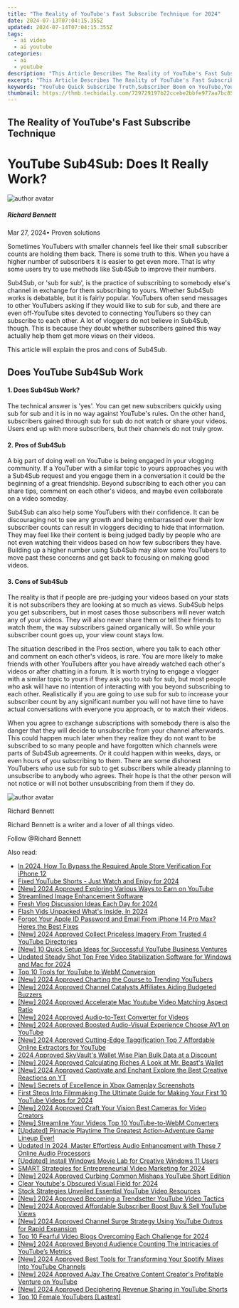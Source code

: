 ```yaml
---
title: "The Reality of YouTube's Fast Subscribe Technique for 2024"
date: 2024-07-13T07:04:15.355Z
updated: 2024-07-14T07:04:15.355Z
tags:
  - ai video
  - ai youtube
categories:
  - ai
  - youtube
description: "This Article Describes The Reality of YouTube's Fast Subscribe Technique for 2024"
excerpt: "This Article Describes The Reality of YouTube's Fast Subscribe Technique for 2024"
keywords: "YouTube Quick Subscribe Truth,Subscriber Boom on YouTube,YouTube Rapid Growth Method,Unveiling YouTube Shortcut,Exploring YouTube Fast Follow,The Technique of Speed Upload,YouTube Swift Subscription Strategy"
thumbnail: https://thmb.techidaily.com/729729197b22ccebe2bbfe977aa7bc85dbf69a72f989ad7aa422cd7f1d76fb4a.jpg
---
```


## The Reality of YouTube's Fast Subscribe Technique

# YouTube Sub4Sub: Does It Really Work?

![author avatar](https://images.wondershare.com/filmora/article-images/richard-bennett.jpg)

##### Richard Bennett

 Mar 27, 2024• Proven solutions

 Sometimes YouTubers with smaller channels feel like their small subscriber counts are holding them back. There is some truth to this. When you have a higher number of subscribers it is easier to get even more. That is why some users try to use methods like Sub4Sub to improve their numbers.

 Sub4Sub, or 'sub for sub', is the practice of subscribing to somebody else's channel in exchange for them subscribing to yours. Whether Sub4Sub works is debatable, but it is fairly popular. YouTubers often send messages to other YouTubers asking if they would like to sub for sub, and there are even off-YouTube sites devoted to connecting YouTubers so they can subscribe to each other. A lot of vloggers do not believe in Sub4Sub, though. This is because they doubt whether subscribers gained this way actually help them get more views on their videos.

 This article will explain the pros and cons of Sub4Sub.

## Does YouTube Sub4Sub Work

#### 1\. Does Sub4Sub Work?

 The technical answer is 'yes'. You can get new subscribers quickly using sub for sub and it is in no way against YouTube's rules. On the other hand, subscribers gained through sub for sub do not watch or share your videos. Users end up with more subscribers, but their channels do not truly grow.

#### 2\. Pros of Sub4Sub

 A big part of doing well on YouTube is being engaged in your vlogging community. If a YouTuber with a similar topic to yours approaches you with a Sub4Sub request and you engage them in a conversation it could be the beginning of a great friendship. Beyond subscribing to each other you can share tips, comment on each other's videos, and maybe even collaborate on a video someday.

 Sub4Sub can also help some YouTubers with their confidence. It can be discouraging not to see any growth and being embarrassed over their low subscriber counts can result in vloggers deciding to hide that information. They may feel like their content is being judged badly by people who are not even watching their videos based on how few subscribers they have. Building up a higher number using Sub4Sub may allow some YouTubers to move past these concerns and get back to focusing on making good videos.

#### 3\. Cons of Sub4Sub

 The reality is that if people are pre-judging your videos based on your stats it is not subscribers they are looking at so much as views. Sub4Sub helps you get subscribers, but in most cases those subscribers will never watch any of your videos. They will also never share them or tell their friends to watch them, the way subscribers gained organically will. So while your subscriber count goes up, your view count stays low.

 The situation described in the Pros section, where you talk to each other and comment on each other's videos, is rare. You are more likely to make friends with other YouTubers after you have already watched each other's videos or after chatting in a forum. It is worth trying to engage a vlogger with a similar topic to yours if they ask you to sub for sub, but most people who ask will have no intention of interacting with you beyond subscribing to each other. Realistically if you are going to use sub for sub to increase your subscriber count by any significant number you will not have time to have actual conversations with everyone you approach, or to watch their videos.

 When you agree to exchange subscriptions with somebody there is also the danger that they will decide to unsubscribe from your channel afterwards. This could happen much later when they realize they do not want to be subscribed to so many people and have forgotten which channels were parts of Sub4Sub agreements. Or it could happen within weeks, days, or even hours of you subscribing to them. There are some dishonest YouTubers who use sub for sub to get subscribers while already planning to unsubscribe to anybody who agrees. Their hope is that the other person will not notice or will not bother unsubscribing from them if they do.

![author avatar](https://images.wondershare.com/filmora/article-images/richard-bennett.jpg)

Richard Bennett

Richard Bennett is a writer and a lover of all things video.

Follow @Richard Bennett


<ins class="adsbygoogle"
     style="display:block"
     data-ad-format="autorelaxed"
     data-ad-client="ca-pub-7571918770474297"
     data-ad-slot="1223367746"></ins>



<ins class="adsbygoogle"
     style="display:block"
     data-ad-client="ca-pub-7571918770474297"
     data-ad-slot="8358498916"
     data-ad-format="auto"
     data-full-width-responsive="true"></ins>



<span class="atpl-alsoreadstyle">Also read:</span>
<div><ul>
<li><a href="https://ios-unlock.techidaily.com/in-2024-how-to-bypass-the-required-apple-store-verification-for-iphone-12-by-drfone-ios/"><u>In 2024, How To Bypass the Required Apple Store Verification For iPhone 12</u></a></li>
<li><a href="https://youtube-docs.techidaily.com/-youtube-shorts-just-watch-and-enjoy-for-2024/"><u>Fixed YouTube Shorts - Just Watch and Enjoy for 2024</u></a></li>
<li><a href="https://youtube-lab.techidaily.com/024-approved-exploring-various-ways-to-earn-on-youtube/"><u>[New] 2024 Approved  Exploring Various Ways to Earn on YouTube</u></a></li>
<li><a href="https://extra-lessons.techidaily.com/streamlined-image-enhancement-software/"><u>Streamlined Image Enhancement Software</u></a></li>
<li><a href="https://youtube-docs.techidaily.com/-vlog-discussion-ideas-each-day-for-2024/"><u>Fresh Vlog Discussion Ideas Each Day for 2024</u></a></li>
<li><a href="https://youtube-docs.techidaily.com/-vids-unpacked-whats-inside-in-2024/"><u>Flash Vids Unpacked  What's Inside, In 2024</u></a></li>
<li><a href="https://apple-account.techidaily.com/forgot-your-apple-id-password-and-email-from-iphone-14-pro-max-heres-the-best-fixes-by-drfone-ios/"><u>Forgot Your Apple ID Password and Email From iPhone 14 Pro Max? Heres the Best Fixes</u></a></li>
<li><a href="https://youtube-docs.techidaily.com/024-approved-collect-priceless-imagery-from-trusted-4-youtube-directories/"><u>[New] 2024 Approved  Collect Priceless Imagery From Trusted 4 YouTube Directories</u></a></li>
<li><a href="https://youtube-docs.techidaily.com/0-quick-setup-ideas-for-successful-youtube-business-ventures/"><u>[New] 10 Quick Setup Ideas for Successful YouTube Business Ventures</u></a></li>
<li><a href="https://ai-video-apps.techidaily.com/updated-steady-shot-top-free-video-stabilization-software-for-windows-and-mac-for-2024/"><u>Updated Steady Shot Top Free Video Stabilization Software for Windows and Mac for 2024</u></a></li>
<li><a href="https://youtube-docs.techidaily.com/0-tools-for-youtube-to-webm-conversion/"><u>Top 10 Tools for YouTube to WebM Conversion</u></a></li>
<li><a href="https://youtube-docs.techidaily.com/024-approved-charting-the-course-to-trending-youtubers/"><u>[New] 2024 Approved  Charting the Course to Trending YouTubers</u></a></li>
<li><a href="https://youtube-docs.techidaily.com/024-approved-channel-catalysts-affiliates-aiding-budgeted-buzzers/"><u>[New] 2024 Approved  Channel Catalysts  Affiliates Aiding Budgeted Buzzers</u></a></li>
<li><a href="https://youtube-docs.techidaily.com/024-approved-accelerate-mac-youtube-video-matching-aspect-ratio/"><u>[New] 2024 Approved  Accelerate Mac Youtube Video Matching Aspect Ratio</u></a></li>
<li><a href="https://youtube-docs.techidaily.com/024-approved-audio-to-text-converter-for-videos/"><u>[New] 2024 Approved  Audio-to-Text Converter for Videos</u></a></li>
<li><a href="https://youtube-docs.techidaily.com/024-approved-boosted-audio-visual-experience-choose-av1-on-youtube/"><u>[New] 2024 Approved  Boosted Audio-Visual Experience  Choose AV1 on YouTube</u></a></li>
<li><a href="https://youtube-docs.techidaily.com/024-approved-cutting-edge-taggification-top-7-affordable-online-extractors-for-youtube/"><u>[New] 2024 Approved  Cutting-Edge Taggification  Top 7 Affordable Online Extractors for YouTube</u></a></li>
<li><a href="https://article-knowledge.techidaily.com/2024-approved-skyvaults-wallet-wise-plan-bulk-data-at-a-discount/"><u>2024 Approved  SkyVault's Wallet Wise Plan  Bulk Data at a Discount</u></a></li>
<li><a href="https://youtube-docs.techidaily.com/024-approved-calculating-riches-a-look-at-mr-beasts-wallet/"><u>[New] 2024 Approved  Calculating Riches  A Look at Mr. Beast's Wallet</u></a></li>
<li><a href="https://youtube-docs.techidaily.com/024-approved-captivate-and-enchant-explore-the-best-creative-reactions-on-yt/"><u>[New] 2024 Approved  Captivate and Enchant  Explore the Best Creative Reactions on YT</u></a></li>
<li><a href="https://video-screen-grab.techidaily.com/new-secrets-of-excellence-in-xbox-gameplay-screenshots/"><u>[New] Secrets of Excellence in Xbox Gameplay Screenshots</u></a></li>
<li><a href="https://youtube-docs.techidaily.com/-steps-into-filmmaking-the-ultimate-guide-for-making-your-first-10-youtube-videos-for-2024/"><u>First Steps Into Filmmaking  The Ultimate Guide for Making Your First 10 YouTube Videos for 2024</u></a></li>
<li><a href="https://youtube-docs.techidaily.com/024-approved-craft-your-vision-best-cameras-for-video-creators/"><u>[New] 2024 Approved  Craft Your Vision  Best Cameras for Video Creators</u></a></li>
<li><a href="https://youtube-help.techidaily.com/new-streamline-your-videos-top-10-youtube-to-webm-converters/"><u>[New] Streamline Your Videos  Top 10 YouTube-to-WebM Converters</u></a></li>
<li><a href="https://video-capture.techidaily.com/1715859916897-updated-pinnacle-playtime-the-greatest-action-adventure-game-lineup-ever/"><u>[Updated] Pinnacle Playtime  The Greatest Action-Adventure Game Lineup Ever!</u></a></li>
<li><a href="https://voice-adjusting.techidaily.com/updated-in-2024-master-effortless-audio-enhancement-with-these-7-online-audio-processors/"><u>Updated In 2024, Master Effortless Audio Enhancement with These 7 Online Audio Processors</u></a></li>
<li><a href="https://extra-support.techidaily.com/updated-install-windows-movie-lab-for-creative-windows-11-users/"><u>[Updated] Install Windows Movie Lab for Creative Windows 11 Users</u></a></li>
<li><a href="https://youtube-docs.techidaily.com/-strategies-for-entrepreneurial-video-marketing-for-2024/"><u>SMART Strategies for Entrepreneurial Video Marketing for 2024</u></a></li>
<li><a href="https://youtube-docs.techidaily.com/024-approved-curbing-common-mishaps-youtube-short-edition/"><u>[New] 2024 Approved  Curbing Common Mishaps  YouTube Short Edition</u></a></li>
<li><a href="https://youtube-docs.techidaily.com/-youtubes-obscured-visual-field-for-2024/"><u>Clear Youtube's Obscured Visual Field for 2024</u></a></li>
<li><a href="https://youtube-docs.techidaily.com/-strategies-unveiled-essential-youtube-video-resources/"><u>Stock Strategies Unveiled  Essential YouTube Video Resources</u></a></li>
<li><a href="https://youtube-docs.techidaily.com/024-approved-becoming-a-trendsetter-youtube-video-tactics/"><u>[New] 2024 Approved  Becoming a Trendsetter  YouTube Video Tactics</u></a></li>
<li><a href="https://youtube-docs.techidaily.com/024-approved-affordable-subscriber-boost-buy-and-sell-youtube-views/"><u>[New] 2024 Approved  Affordable Subscriber Boost  Buy & Sell YouTube Views</u></a></li>
<li><a href="https://youtube-docs.techidaily.com/024-approved-channel-surge-strategy-using-youtube-outros-for-rapid-expansion/"><u>[New] 2024 Approved  Channel Surge Strategy  Using YouTube Outros for Rapid Expansion</u></a></li>
<li><a href="https://youtube-docs.techidaily.com/0-fearful-video-blogs-overcoming-each-challenge-for-2024/"><u>Top 10 Fearful Video Blogs  Overcoming Each Challenge for 2024</u></a></li>
<li><a href="https://youtube-docs.techidaily.com/024-approved-beyond-audience-counting-the-intricacies-of-youtubes-metrics/"><u>[New] 2024 Approved  Beyond Audience Counting  The Intricacies of YouTube’s Metrics</u></a></li>
<li><a href="https://youtube-docs.techidaily.com/024-approved-best-tools-for-transforming-your-spotify-mixes-into-youtube-channels/"><u>[New] 2024 Approved  Best Tools for Transforming Your Spotify Mixes Into YouTube Channels</u></a></li>
<li><a href="https://youtube-docs.techidaily.com/024-approved-ajay-the-creative-content-creators-profitable-venture-on-youtube/"><u>[New] 2024 Approved  AJay  The Creative Content Creator's Profitable Venture on YouTube</u></a></li>
<li><a href="https://youtube-docs.techidaily.com/024-approved-deciphering-revenue-sharing-in-youtube-shorts/"><u>[New] 2024 Approved  Deciphering Revenue Sharing in YouTube Shorts</u></a></li>
<li><a href="https://youtube-docs.techidaily.com/0-female-youtubers-lastest/"><u>Top 10 Female YouTubers [Lastest]</u></a></li>
</ul></div>
